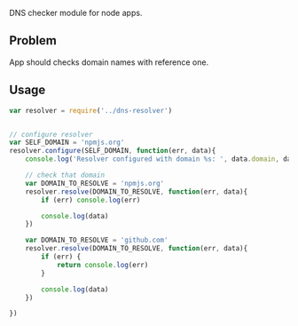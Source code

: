 DNS checker module for node apps.

Problem
---

App should checks domain names with reference one.


Usage
---

```javascript
var resolver = require('../dns-resolver')


// configure resolver
var SELF_DOMAIN = 'npmjs.org'
resolver.configure(SELF_DOMAIN, function(err, data){
    console.log('Resolver configured with domain %s: ', data.domain, data.ips)

    // check that domain 
    var DOMAIN_TO_RESOLVE = 'npmjs.org'
    resolver.resolve(DOMAIN_TO_RESOLVE, function(err, data){
        if (err) console.log(err)

        console.log(data)
    })

    var DOMAIN_TO_RESOLVE = 'github.com'
    resolver.resolve(DOMAIN_TO_RESOLVE, function(err, data){
        if (err) {
            return console.log(err)
        }

        console.log(data)
    })

})
```









